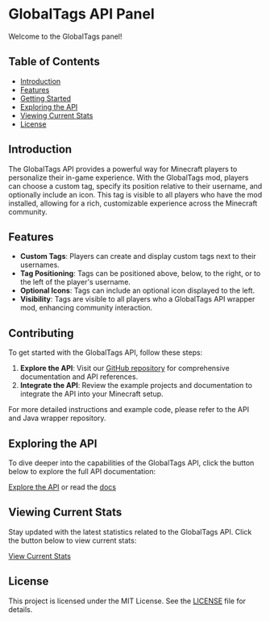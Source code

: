 # GlobalTags API Panel

Welcome to the GlobalTags panel!

## Table of Contents
- [Introduction](#introduction)
- [Features](#features)
- [Getting Started](#contributing)
- [Exploring the API](#exploring-the-api)
- [Viewing Current Stats](#viewing-current-stats)
- [License](#license)

## Introduction

The GlobalTags API provides a powerful way for Minecraft players to personalize their in-game experience. With the GlobalTags mod, players can choose a custom tag, specify its position relative to their username, and optionally include an icon. This tag is visible to all players who have the mod installed, allowing for a rich, customizable experience across the Minecraft community.

## Features

- **Custom Tags**: Players can create and display custom tags next to their usernames.
- **Tag Positioning**: Tags can be positioned above, below, to the right, or to the left of the player's username.
- **Optional Icons**: Tags can include an optional icon displayed to the left.
- **Visibility**: Tags are visible to all players who a GlobalTags API wrapper mod, enhancing community interaction.

## Contributing

To get started with the GlobalTags API, follow these steps:

1. **Explore the API**: Visit our [GitHub repository](https://github.com/Global-Tags/API) for comprehensive documentation and API references.
2. **Integrate the API**: Review the example projects and documentation to integrate the API into your Minecraft setup.

For more detailed instructions and example code, please refer to the API and Java wrapper repository.

## Exploring the API

To dive deeper into the capabilities of the GlobalTags API, click the button below to explore the full API documentation:

[Explore the API](https://github.com/Global-Tags/API) or read the [docs](https://gt.rappytv.com/docs)

## Viewing Current Stats

Stay updated with the latest statistics related to the GlobalTags API. Click the button below to view current stats:

[View Current Stats](https://gt.rappy.me/stats)

## License

This project is licensed under the MIT License. See the [LICENSE](LICENSE) file for details.
